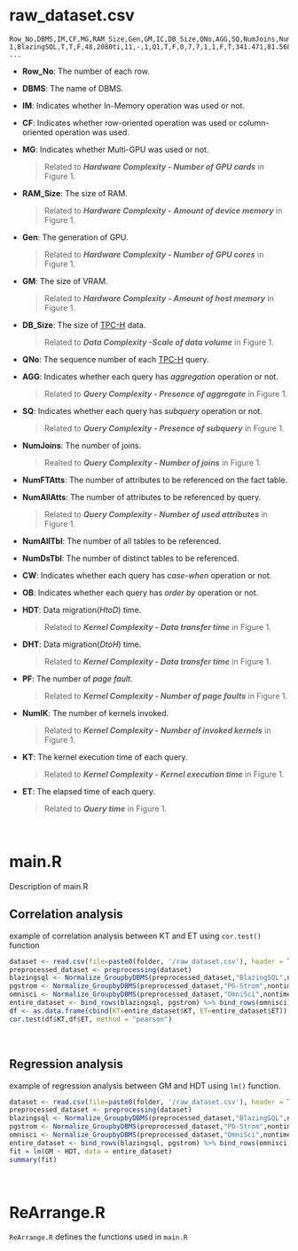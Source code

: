 # raw_dataset.csv


```
Row_No,DBMS,IM,CF,MG,RAM_Size,Gen,GM,IC,DB_Size,QNo,AGG,SQ,NumJoins,NumFTAtts,NumAllAtts,NumAllTbl,NumDsTbl,CW,OB,HDT,DHT,PF,NumIK,KT,ET
1,BlazingSQL,T,T,F,48,2080ti,11,-,1,Q1,T,F,0,7,7,1,1,F,T,341.471,81.568,0,140,18516.95,37272
...
```

- **Row_No**: The number of each row.
- **DBMS**: The name of DBMS.
- **IM**: Indicates whether In-Memory operation was used or not.
- **CF**: Indicates whether row-oriented operation was used or column-oriented operation was used.
- **MG**: Indicates whether Multi-GPU was used or not. 

    >Related to **_Hardware Complexity - Number of GPU cards_** in Figure 1.

- **RAM_Size**: The size of RAM. 

    >Related to **_Hardware Complexity - Amount of device memory_** in Figure 1.

- **Gen**: The generation of GPU. 

    >Related to **_Hardware Complexity - Number of GPU cores_** in Figure 1.

- **GM**: The size of VRAM. 

    >Related to **_Hardware Complexity - Amount of host memory_** in Figure 1.

- **DB_Size**: The size of [TPC-H](http://www.tpc.org/tpch/) data. 

    >Related to **_Data Complexity -Scale of data volume_** in Figure 1.

- **QNo**: The sequence number of each [TPC-H](http://www.tpc.org/tpch/) query.

- **AGG**: Indicates whether each query has _aggregation_ operation or not. 

    >Related to **_Query Complexity - Presence of aggregate_** in Figure 1.

- **SQ**: Indicates whether each query has _subquery_ operation or not. 

    >Related to **_Query Complexity - Presence of subquery_** in Figure 1.

- **NumJoins**: The number of joins.

    >Realted to **_Query Complexity - Number of joins_** in Figure 1.

- **NumFTAtts**: The number of attributes to be referenced on the fact table.

- **NumAllAtts**: The number of attributes to be referenced by query.

    >Related to **_Query Complexity - Number of used attributes_** in Figure 1.

- **NumAllTbl**: The number of all tables to be referenced.

- **NumDsTbl**: The number of distinct tables to be referenced.

- **CW**: Indicates whether each query has _case-when_ operation or not. 

- **OB**: Indicates whether each query has _order by_ operation or not. 

- **HDT**: Data migration(_HtoD_) time.

    >Related to **_Kernel Complexity - Data transfer time_** in Figure 1.

- **DHT**: Data migration(_DtoH_) time.

    >Related to **_Kernel Complexity - Data transfer time_** in Figure 1.

- **PF**: The number of _page fault_.

    >Related to **_Kernel Complexity - Number of page faults_** in Figure 1.

- **NumIK**: The number of kernels invoked.

    >Related to **_Kernel Complexity - Number of invoked kernels_** in Figure 1.

- **KT**: The kernel execution time of each query.

    >Related to **_Kernel Complexity - Kernel execution time_** in Figure 1.
    
- **ET**: The elapsed time of each query.

    >Related to **_Query time_** in Figure 1.

<br>

# main.R

Description of main.R

## Correlation analysis

example of correlation analysis between KT and ET using `cor.test()` function

```R
dataset <- read.csv(file=paste0(folder, '/raw_dataset.csv'), header = TRUE,stringsAsFactors = FALSE)
preprocessed_dataset <- preprocessing(dataset)
blazingsql <- Normalize_GroupbyDBMS(preprocessed_dataset,"BlazingSQL",nontime_feature,time_feature)
pgstrom <- Normalize_GroupbyDBMS(preprocessed_dataset,"PG-Strom",nontime_feature,time_feature)
omnisci <- Normalize_GroupbyDBMS(preprocessed_dataset,"OmniSci",nontime_feature,time_feature)
entire_dataset <- bind_rows(blazingsql, pgstrom) %>% bind_rows(omnisci)
df <- as.data.frame(cbind(KT=entire_dataset$KT, ET=entire_dataset$ET))
cor.test(df$KT,df$ET, method = "pearson")
```

<br>

## Regression analysis
example of regression analysis between GM and HDT using `lm()` function.

```R
dataset <- read.csv(file=paste0(folder, '/raw_dataset.csv'), header = TRUE,stringsAsFactors = FALSE)
preprocessed_dataset <- preprocessing(dataset)
blazingsql <- Normalize_GroupbyDBMS(preprocessed_dataset,"BlazingSQL",nontime_feature,time_feature)
pgstrom <- Normalize_GroupbyDBMS(preprocessed_dataset,"PG-Strom",nontime_feature,time_feature)
omnisci <- Normalize_GroupbyDBMS(preprocessed_dataset,"OmniSci",nontime_feature,time_feature)
entire_dataset <- bind_rows(blazingsql, pgstrom) %>% bind_rows(omnisci)
fit = lm(GM ~ HDT, data = entire_dataset)
summary(fit)
```

<br>

# ReArrange.R

`ReArrange.R` defines the functions used in `main.R`
